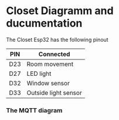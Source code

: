 # Closet Diagramm and ducumentation

The Closet Esp32 has the following pinout

| PIN | Connected |
| --- | --- | 
| D23	|	Room movement         |
| D27	|	LED light             |
| D32	|	Window sensor         |
| D33	|	Outside light sensor  |

<H3>The MQTT diagram</H3>


